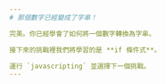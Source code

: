 ```yaml
---
# 那個數字已經變成了字串！

完美。你已經學會了如何將一個數字轉換為字串。

接下來的挑戰裡我們將學習的是 **if 條件式**。

運行 `javascripting` 並選擇下一個挑戰。
---
```

